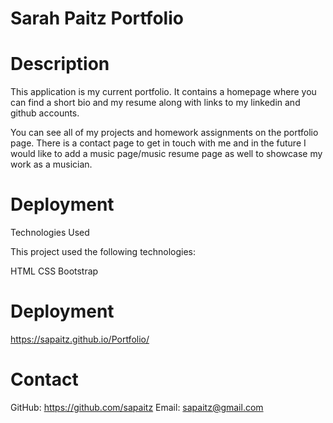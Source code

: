 # Sarah Paitz Portfolio

# Description
This application is my current portfolio. It contains a homepage where you can find a short bio and my resume along with links to my linkedin and github accounts.

You can see all of my projects and homework assignments on the portfolio page. There is a contact page to get in touch with me and in the future I would like to add a music page/music resume page as well to showcase my work as a musician. 

# Deployment

Technologies Used

This project used the following technologies:

HTML
CSS
Bootstrap


# Deployment



https://sapaitz.github.io/Portfolio/



# Contact

GitHub: https://github.com/sapaitz Email: sapaitz@gmail.com